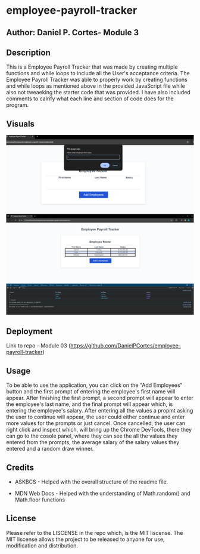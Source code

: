 # employee-payroll-tracker
## Author: Daniel P. Cortes- Module 3

## Description

This is a Employee Payroll Tracker that was made by creating multiple functions and while loops to include all the User's acceptance criteria. The Employee Payroll Tracker was able to properly work by creating functions and while loops as mentioned above in the provided JavaScript file while also not tweaeking the starter code that was provided. I have also included comments to calrify what each line and section of code does for the program.

## Visuals

<img src="./assets/EPT visual-1.png">
<img src="./assets/EPT visual-2.png">

## Deployment

Link to repo - Module 03 (https://github.com/DanielPCortes/employee-payroll-tracker)

## Usage

To be able to use the application, you can click on the "Add Employees" button and the first prompt of entering the employee's first name will appear. After finishing the first prompt, a second prompt will appear to enter the employee's last name, and the final prompt will appear which, is entering the employee's salary. After entering all the values a propmt asking the user to continue will appear, the user could either continue and enter more values for the prompts or just cancel. Once cancelled, the user can right click and inspect which, will bring up the Chrome DevTools, there they can go to the cosole panel, where they can see the all the values they entered from the prompts, the average salary of the salary values they entered and a random draw winner.

## Credits

- ASKBCS - Helped with the overall structure of the readme file.

- MDN Web Docs - Helped with the understanding of Math.random() and Math.floor functions

## License

Please refer to the LISCENSE in the repo which, is the MIT liscense. The MIT liscense allows the project to be released to anyone for use, modification and distribution.